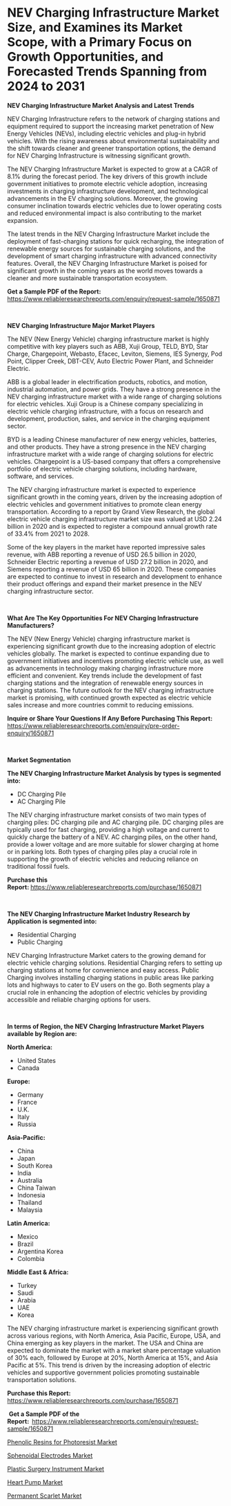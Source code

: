 <p><h1>NEV Charging Infrastructure Market Size, and Examines its Market Scope, with a Primary Focus on Growth Opportunities, and Forecasted Trends Spanning from 2024 to 2031</h1></p><p><strong>NEV Charging Infrastructure Market Analysis and Latest Trends</strong></p>
<p><p>NEV Charging Infrastructure refers to the network of charging stations and equipment required to support the increasing market penetration of New Energy Vehicles (NEVs), including electric vehicles and plug-in hybrid vehicles. With the rising awareness about environmental sustainability and the shift towards cleaner and greener transportation options, the demand for NEV Charging Infrastructure is witnessing significant growth.</p><p>The NEV Charging Infrastructure Market is expected to grow at a CAGR of 8.1% during the forecast period. The key drivers of this growth include government initiatives to promote electric vehicle adoption, increasing investments in charging infrastructure development, and technological advancements in the EV charging solutions. Moreover, the growing consumer inclination towards electric vehicles due to lower operating costs and reduced environmental impact is also contributing to the market expansion.</p><p>The latest trends in the NEV Charging Infrastructure Market include the deployment of fast-charging stations for quick recharging, the integration of renewable energy sources for sustainable charging solutions, and the development of smart charging infrastructure with advanced connectivity features. Overall, the NEV Charging Infrastructure Market is poised for significant growth in the coming years as the world moves towards a cleaner and more sustainable transportation ecosystem.</p></p>
<p><strong>Get a Sample PDF of the Report:&nbsp;</strong> <a href="https://www.reliableresearchreports.com/enquiry/request-sample/1650871">https://www.reliableresearchreports.com/enquiry/request-sample/1650871</a></p>
<p>&nbsp;</p>
<p><strong>NEV Charging Infrastructure Major Market Players</strong></p>
<p><p>The NEV (New Energy Vehicle) charging infrastructure market is highly competitive with key players such as ABB, Xuji Group, TELD, BYD, Star Charge, Chargepoint, Webasto, Efacec, Leviton, Siemens, IES Synergy, Pod Point, Clipper Creek, DBT-CEV, Auto Electric Power Plant, and Schneider Electric.</p><p>ABB is a global leader in electrification products, robotics, and motion, industrial automation, and power grids. They have a strong presence in the NEV charging infrastructure market with a wide range of charging solutions for electric vehicles. Xuji Group is a Chinese company specializing in electric vehicle charging infrastructure, with a focus on research and development, production, sales, and service in the charging equipment sector.</p><p>BYD is a leading Chinese manufacturer of new energy vehicles, batteries, and other products. They have a strong presence in the NEV charging infrastructure market with a wide range of charging solutions for electric vehicles. Chargepoint is a US-based company that offers a comprehensive portfolio of electric vehicle charging solutions, including hardware, software, and services.</p><p>The NEV charging infrastructure market is expected to experience significant growth in the coming years, driven by the increasing adoption of electric vehicles and government initiatives to promote clean energy transportation. According to a report by Grand View Research, the global electric vehicle charging infrastructure market size was valued at USD 2.24 billion in 2020 and is expected to register a compound annual growth rate of 33.4% from 2021 to 2028. </p><p>Some of the key players in the market have reported impressive sales revenue, with ABB reporting a revenue of USD 26.5 billion in 2020, Schneider Electric reporting a revenue of USD 27.2 billion in 2020, and Siemens reporting a revenue of USD 65 billion in 2020. These companies are expected to continue to invest in research and development to enhance their product offerings and expand their market presence in the NEV charging infrastructure sector.</p></p>
<p>&nbsp;</p>
<p><strong>What Are The Key Opportunities For NEV Charging Infrastructure Manufacturers?</strong></p>
<p><p>The NEV (New Energy Vehicle) charging infrastructure market is experiencing significant growth due to the increasing adoption of electric vehicles globally. The market is expected to continue expanding due to government initiatives and incentives promoting electric vehicle use, as well as advancements in technology making charging infrastructure more efficient and convenient. Key trends include the development of fast charging stations and the integration of renewable energy sources in charging stations. The future outlook for the NEV charging infrastructure market is promising, with continued growth expected as electric vehicle sales increase and more countries commit to reducing emissions.</p></p>
<p><strong>Inquire or Share Your Questions If Any Before Purchasing This Report:</strong> <a href="https://www.reliableresearchreports.com/enquiry/pre-order-enquiry/1650871">https://www.reliableresearchreports.com/enquiry/pre-order-enquiry/1650871</a></p>
<p>&nbsp;</p>
<p><strong>Market Segmentation</strong></p>
<p><strong>The NEV Charging Infrastructure Market Analysis by types is segmented into:</strong></p>
<p><ul><li>DC Charging Pile</li><li>AC Charging Pile</li></ul></p>
<p><p>The NEV charging infrastructure market consists of two main types of charging piles: DC charging pile and AC charging pile. DC charging piles are typically used for fast charging, providing a high voltage and current to quickly charge the battery of a NEV. AC charging piles, on the other hand, provide a lower voltage and are more suitable for slower charging at home or in parking lots. Both types of charging piles play a crucial role in supporting the growth of electric vehicles and reducing reliance on traditional fossil fuels.</p></p>
<p><strong>Purchase this Report:&nbsp;</strong><a href="https://www.reliableresearchreports.com/purchase/1650871">https://www.reliableresearchreports.com/purchase/1650871</a></p>
<p>&nbsp;</p>
<p><strong>The NEV Charging Infrastructure Market Industry Research by Application is segmented into:</strong></p>
<p><ul><li>Residential Charging</li><li>Public Charging</li></ul></p>
<p><p>NEV Charging Infrastructure Market caters to the growing demand for electric vehicle charging solutions. Residential Charging refers to setting up charging stations at home for convenience and easy access. Public Charging involves installing charging stations in public areas like parking lots and highways to cater to EV users on the go. Both segments play a crucial role in enhancing the adoption of electric vehicles by providing accessible and reliable charging options for users.</p></p>
<p>&nbsp;</p>
<p><strong>In terms of Region, the NEV Charging Infrastructure Market Players available by Region are:</strong></p>
<p>
    <p> <strong> North America: </strong>
        <ul>
            <li>United States</li>
            <li>Canada</li>
        </ul>
        </p> 
    <p> <strong> Europe: </strong>
        <ul>
            <li>Germany</li>
            <li>France</li>
            <li>U.K.</li>
            <li>Italy</li>
            <li>Russia</li>
        </ul>
        </p> 
    <p> <strong> Asia-Pacific: </strong>
        <ul>
            <li>China</li>
            <li>Japan</li>
            <li>South Korea</li>
            <li>India</li>
            <li>Australia</li>
            <li>China Taiwan</li>
            <li>Indonesia</li>
            <li>Thailand</li>
            <li>Malaysia</li>
        </ul>
        </p> 
    <p> <strong> Latin America: </strong>
        <ul>
            <li>Mexico</li>
            <li>Brazil</li>
            <li>Argentina Korea</li>
            <li>Colombia</li>
        </ul>
        </p> 
    <p> <strong> Middle East & Africa: </strong>
        <ul>
            <li>Turkey</li>
            <li>Saudi</li>
            <li>Arabia</li>
            <li>UAE</li>
            <li>Korea</li>
        </ul>
    </p>
    </p>
<p><p>The NEV charging infrastructure market is experiencing significant growth across various regions, with North America, Asia Pacific, Europe, USA, and China emerging as key players in the market. The USA and China are expected to dominate the market with a market share percentage valuation of 30% each, followed by Europe at 20%, North America at 15%, and Asia Pacific at 5%. This trend is driven by the increasing adoption of electric vehicles and supportive government policies promoting sustainable transportation solutions.</p></p>
<p><strong>Purchase this Report: </strong><a href="https://www.reliableresearchreports.com/purchase/1650871">https://www.reliableresearchreports.com/purchase/1650871</a></p>
<p>&nbsp;<strong>Get a Sample PDF of the Report:&nbsp;&nbsp;</strong><a href="https://www.reliableresearchreports.com/enquiry/request-sample/1650871">https://www.reliableresearchreports.com/enquiry/request-sample/1650871</a></p>
<p><strong></strong></p>
<p><p><a href="https://github.com/ashepherd82/Market-Research-Report-List-3/blob/main/phenolic-resins-for-photoresist-market.md">Phenolic Resins for Photoresist Market</a></p><p><a href="https://medium.com/@joerobertson75f/sphenoidal-electrodes-market-analysis-its-cagr-market-segmentation-and-global-industry-overview-293167d3908d">Sphenoidal Electrodes Market</a></p><p><a href="https://medium.com/@joerobertson75f/plastic-surgery-instrument-market-size-and-market-trends-complete-industry-overview-2024-to-2031-97227628af3b">Plastic Surgery Instrument Market</a></p><p><a href="https://medium.com/@joerobertson75f/heart-pump-market-size-reveals-the-best-marketing-channels-in-global-industry-f47ebf2a2b4b">Heart Pump Market</a></p><p><a href="https://github.com/okotobwrhuteie/Market-Research-Report-List-1/blob/main/permanent-scarlet-market.md">Permanent Scarlet Market</a></p></p>